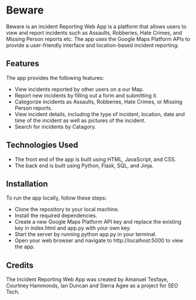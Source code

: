 # Beware

Beware is an incident Reporting Web App is a platform that allows users to view and report incidents such as Assaults, Robberies, Hate Crimes, and Missing Person reports etc. The app uses the Google Maps Platform APIs to provide a user-friendly interface and location-based incident reporting.

## Features
The app provides the following features:

- View incidents reported by other users on a our Map.
- Report new incidents by filling out a form and submitting it.
- Categorize incidents as Assaults, Robberies, Hate Crimes, or Missing Person reports.
- View incident details, including the type of incident, location, date and time of the incident as well as pictures of the incident.
- Search for incidents by Catagory.

## Technologies Used
- The front end of the app is built using HTML, JavaScript, and CSS. 
- The back end is built using Python, Flask, SQL, and Jinja.

## Installation
To run the app locally, follow these steps:

- Clone the repository to your local machine.
- Install the required dependencies.
- Create a new Google Maps Platform API key and replace the existing key in index.html and app.py with your own key.
- Start the server by running python app.py in your terminal.
- Open your web browser and navigate to http://localhost:5000 to view the app.


## Credits
The Incident Reporting Web App was created by Amanuel Tesfaye, Courtney Hammonds, Ian Duncan and Sierra Agee as a project for SEO Tech.
